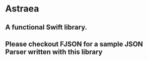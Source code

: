 # Astraea
## A functional Swift library.
 
## Please checkout FJSON for a sample JSON Parser written with this library


